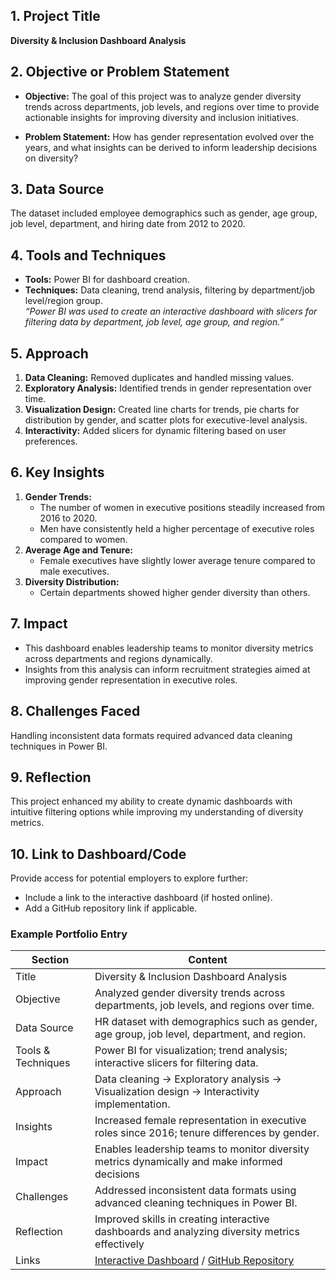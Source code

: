 


## **1. Project Title** 
**Diversity & Inclusion Dashboard Analysis**  



## **2. Objective or Problem Statement**
- **Objective:**
  The goal of this project was to analyze gender diversity trends across departments, job levels, and regions over time to provide actionable insights for improving diversity and inclusion initiatives.

- **Problem Statement:** 
  How has gender representation evolved over the years, and what insights can be derived to inform leadership decisions on diversity?


## **3. Data Source**
 
The dataset included employee demographics such as gender, age group, job level, department, and hiring date from 2012 to 2020.


## **4. Tools and Techniques**

  - **Tools:** Power BI for dashboard creation.
  - **Techniques:** Data cleaning, trend analysis, filtering by department/job level/region group.  
  *“Power BI was used to create an interactive dashboard with slicers for filtering data by department, job level, age group, and region.”*


## **5. Approach**

1. **Data Cleaning:** Removed duplicates and handled missing values.
2. **Exploratory Analysis:** Identified trends in gender representation over time.
3. **Visualization Design:** Created line charts for trends, pie charts for distribution by gender, and scatter plots for executive-level analysis.
4. **Interactivity:** Added slicers for dynamic filtering based on user preferences.


## **6. Key Insights**

1. **Gender Trends:**
   - The number of women in executive positions steadily increased from 2016 to 2020.
   - Men have consistently held a higher percentage of executive roles compared to women.
2. **Average Age and Tenure:**
   - Female executives have slightly lower average tenure compared to male executives.
3. **Diversity Distribution:**
   - Certain departments showed higher gender diversity than others.


## **7. Impact**

- This dashboard enables leadership teams to monitor diversity metrics across departments and regions dynamically.
- Insights from this analysis can inform recruitment strategies aimed at improving gender representation in executive roles.


## **8. Challenges Faced**
Handling inconsistent data formats required advanced data cleaning techniques in Power BI.


## **9. Reflection**

This project enhanced my ability to create dynamic dashboards with intuitive filtering options while improving my understanding of diversity metrics.


## **10. Link to Dashboard/Code**
Provide access for potential employers to explore further:
- Include a link to the interactive dashboard (if hosted online).
- Add a GitHub repository link if applicable.


### **Example Portfolio Entry**

| Section           | Content                                                                                       |
|-------------------|-----------------------------------------------------------------------------------------------|
| Title             | Diversity & Inclusion Dashboard Analysis                                                     |
| Objective         | Analyzed gender diversity trends across departments, job levels, and regions over time.      |
| Data Source       | HR dataset with demographics such as gender, age group, job level, department, and region.   |
| Tools & Techniques| Power BI for visualization; trend analysis; interactive slicers for filtering data.          |
| Approach          | Data cleaning → Exploratory analysis → Visualization design → Interactivity implementation.  |
| Insights          | Increased female representation in executive roles since 2016; tenure differences by gender. |
| Impact            | Enables leadership teams to monitor diversity metrics dynamically and make informed decisions|
| Challenges        | Addressed inconsistent data formats using advanced cleaning techniques in Power BI.          |
| Reflection        | Improved skills in creating interactive dashboards and analyzing diversity metrics effectively|
| Links             | [Interactive Dashboard](#) / [GitHub Repository](#)                                         |

